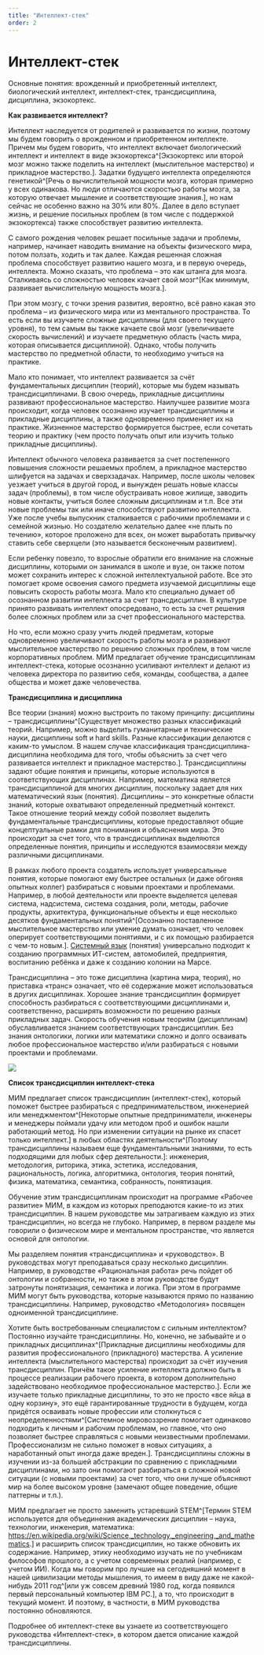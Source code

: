 ```yaml
---
title: "Интеллект-стек"
order: 2
---
```


# Интеллект-стек

Основные понятия: врожденный и приобретенный интеллект, биологический интеллект, интеллект-стек, трансдисциплина, дисциплина, экзокортекс.

**Как развивается интеллект?**

Интеллект наследуется от родителей и развивается по жизни, поэтому мы будем говорить о врожденном и приобретенном интеллекте. Причем мы будем говорить, что интеллект включает биологический интеллект и интеллект в виде экзокортекса^[Экзокортекс или второй мозг можно также поделить на интеллект (мыслительное мастерство) и прикладное мастерство.]. Задатки будущего интеллекта определяются генетикой^[Речь о вычислительной мощности мозга, которая примерно у всех одинакова. Но люди отличаются скоростью работы мозга, за которую отвечает мышление и соответствующие знания.], но нам сейчас не особенно важно на 30% или 80%. Далее в дело вступает жизнь, и решение посильных проблем (в том числе с поддержкой экзокортекса) также способствует развитию интеллекта.

С самого рождения человек решает посильные задачи и проблемы, например, начинает наводить внимание на объекты физического мира, потом ползать, ходить и так далее. Каждая решенная сложная проблема способствует развитию нашего мозга, и в первую очередь, интеллекта. Можно сказать, что проблема – это как штанга для мозга. Сталкиваясь со сложностью человек качает свой мозг^[Как минимум, развивает вычислительную мощность мозга.].

При этом мозгу, с точки зрения развития, вероятно, всё равно какая это проблема – из физического мира или из ментального пространства. То есть если вы изучаете сложные дисциплины (для своего текущего уровня), то тем самым вы также качаете свой мозг (увеличиваете скорость вычислений) и изучаете предметную область (часть мира, которая описывается дисциплиной). Однако, чтобы получить мастерство по предметной области, то необходимо учиться на практике.

Мало кто понимает, что интеллект развивается за счёт фундаментальных дисциплин (теорий), которые мы будем называть трансдисциплинами. В свою очередь, прикладные дисциплины развивают профессиональное мастерство. Наилучшее развитие мозга происходит, когда человек осознанно изучает трансдисциплины и прикладные дисциплины, а также одновременно применяет их на практике. Жизненное мастерство формируется быстрее, если сочетать теорию и практику (чем просто получать опыт или изучить только прикладные дисциплины).

Интеллект обычного человека развивается за счет постепенного повышения сложности решаемых проблем, а прикладное мастерство шлифуется на задачах и сверхзадачах. Например, после школы человек уезжает учиться в другой город, и вынужден решать новые классы задач (проблемы), в том числе обустраивать новое жилище, заводить новые контакты, учиться более сложным дисциплинам и т.п. Все эти новые проблемы так или иначе способствуют развитию интеллекта. Уже после учебы выпускник сталкивается с рабочими проблемами и с семейной жизнью. Но создателю желательно далее «не плыть по течению», которое проложено для всех, он может выработать привычку ставить себе сверхцели (это называется бесконечным развитием).

Если ребенку повезло, то взрослые обратили его внимание на сложные дисциплины, которыми он занимался в школе и вузе, он также потом может сохранить интерес к сложной интеллектуальной работе. Все это помогает кроме освоения самого предмета изучаемой дисциплины еще повысить скорость работы мозга. Мало кто специально думает об осознанном развитии интеллекта за счет трансдисциплин. В культуре принято развивать интеллект опосредовано, то есть за счет решения более сложных проблем или за счет профессионального мастерства.

Но что, если можно сразу учить людей предметам, которые одновременно увеличивают скорость работы мозга и развивают мыслительное мастерство по решению сложных проблем, в том числе корпоративных проблем. МИМ предлагает обучение трансдисциплинам интеллект-стека, которые осознанно усиливают интеллект и делают из человека директора по развитию себя, команды, сообщества, а далее общества и может даже человечества.

**Трансдисциплина** **и дисциплина**

Все теории (знания) можно выстроить по такому принципу: дисциплины – трансдисциплины^[Существует множество разных классификаций теорий. Например, можно выделить гуманитарные и технические науки, дисциплины soft и hard skills. Разные классификации делаются с каким-то умыслом. В нашем случае классификация трансдисциплина-дисциплина необходима для того, чтобы объяснить за счет чего развивается интеллект и прикладное мастерство.]. Трансдисциплины задают общие понятия и принципы, которые используются в соответствующих дисциплинах. Например, математика является трансдисциплиной для многих дисциплин, поскольку задает для них математический язык (понятия). Дисциплины – это конкретные области знаний, которые охватывают определенный предметный контекст. Такое отношение теорий между собой позволяет выделить фундаментальные трансдисциплины, которые предоставляют общие концептуальные рамки для понимания и объяснения мира. Это происходит за счет того, что в трансдисциплинах выделяются определенные понятия, принципы и исследуются взаимосвязи между различными дисциплинами.

В рамках любого проекта создатель использует универсальные понятия, которые помогают ему быстрее остальных (и даже обгоняя опытных коллег) разбираться с новыми проектами и проблемами. Например, в любой деятельности или проекте выделяется целевая система, надсистема, система создания, роли, методы, рабочие продукты, архитектура, функциональные объекты и еще несколько десятков фундаментальных понятий^[Осознанно поставленное мыслительное мастерство или умение думать означает, что человек оперирует соответствующими понятиями, и с их помощью разбирается с чем-то новым.]. [Системный язык](https://systemsworld.club/t/na-kakom-yazyke-ty-dumaesh/7878) (понятия) универсально подходит к созданию программных ИТ-систем, автомобилей, предприятия, воспитанию ребёнка и даже к созданию колонии на Марсе.

Трансдисциплина – это тоже дисциплина (картина мира, теория), но приставка «транс» означает, что её содержание может использоваться в других дисциплинах. Хорошее знание трансдисциплин формирует способность разбираться с соответствующими дисциплинами и, соответственно, расширять возможности по решению разных прикладных задач. Скорость обучения новым теориям (дисциплинам) обуславливается знанием соответствующих трансдисциплин. Без знания онтологики, логики или математики сложно и долго осваивать любое профессиональное мастерство и/или разбираться с новыми проектами и проблемами.

![](/ru/systems-self-development/20.png)

**Список трансдисциплин интеллект-стека**

МИМ предлагает список трансдисциплин (интеллект-стек), который поможет быстрее разбираться с предпринимательством, инженерией или менеджментом^[Некоторые опытные предприниматели, инженеры и менеджеры поймали удачу или методом проб и ошибок нашли работающий метод. Но при изменении ситуации на рынке их спасет только интеллект.] в любых областях деятельности^[Поэтому трансдисциплины называем еще фундаментальными знаниями, то есть подходящими для любых сфер деятельности.]: инженерия, методология, риторика, этика, эстетика, исследования, рациональность, логика, алгоритмика, онтология, теория понятий, физика, математика, семантика, собранность, понятизация.

Обучение этим трансдисциплинам происходит на программе «Рабочее развитие» МИМ, в каждом из которых преподаются какие-то из этих трансдисциплин. В нашем руководстве мы затрагиваем каждую из этих трансдисциплин, но всегда не глубоко. Например, в первом разделе мы говорили о физическом мире и ментальном пространстве, что является основой для онтологии.

Мы разделяем понятия «трансдисциплина» и «руководство». В руководствах могут преподаваться сразу несколько дисциплин. Например, в руководстве «Рациональная работа» речь пойдет об онтологии и собранности, но также в этом руководстве будут затронуты понятизация, семантика и логика. При этом в программе МИМ могут быть руководства, которые называются прямо по названию трансдисциплины. Например, руководство «Методология» посвящен одноименной трансдисциплине.

Хотите быть востребованным специалистом с сильным интеллектом? Постоянно изучайте трансдисциплины. Но, конечно, не забывайте и о прикладных дисциплинах^[Прикладные дисциплины необходимы для развития профессионального (прикладного) мастерства. А усиление интеллекта (мыслительного мастерства) происходит за счёт изучения трансдисциплин. Причём такое усиление интеллекта должно быть в процессе реализации рабочего проекта, в котором дополнительно задействовано необходимое профессиональное мастерство.]. Если же изучаете только прикладные дисциплины, то это не просто «все яйца в одну корзину», это ещё гарантированные трудности в будущем, когда придётся осваивать новые профессии или столкнуться с неопределенностями^[Системное мировоззрение помогает одинаково подходить к личным и рабочим проблемам, но главное, что оно позволяет быстрее справляться с новыми неизвестными проблемами. Профессионализм не сильно поможет в новых ситуациях, а наработанный опыт иногда даже вреден.]. Трансдисциплины сложны в изучении из-за большей абстракции по сравнению с прикладными дисциплинами, но зато они помогают разбираться в сложной новой ситуации (с новыми проектами) за счет того, что они лучше объясняют мир на более высоком уровне (замечают общее поведение, общие паттерны и т.п.).

МИМ предлагает не просто заменить устаревший STEM^[Термин STEM используется для объединения академических дисциплин – наука, технологии, инженерия, математика: <https://en.wikipedia.org/wiki/Science,_technology,_engineering,_and_mathematics>.] и расширить список трансдисциплин, но также обновить их содержание. Например, этику необходимо изучать не по учебникам философов прошлого, а с учетом современных реалий (например, с учетом ИИ). Когда мы говорим про лучшие на сегодняшний момент в нашей цивилизации методы мышления, то имеем в виду даже не какой-нибудь 2011 год^[или уж совсем древний 1980 год, когда появился первый персональный компьютер IBM PC.], а то, что происходит в текущий момент. И поэтому, в частности, в МИМ руководства постоянно обновляются.

Подробнее об интеллект-стеке вы узнаете из соответствующего руководства «Интеллект-стек», в котором дается описание каждой трансдисциплины.